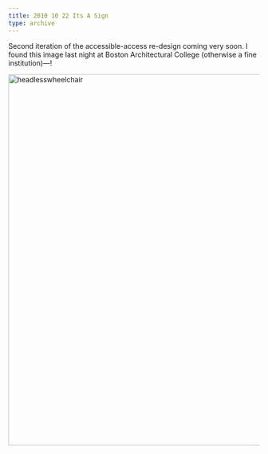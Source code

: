 ```yaml
---
title: 2010 10 22 Its A Sign
type: archive
---
```


<p>Second iteration of the accessible-access re-design coming very soon. I found this image last night at Boston Architectural College (otherwise a fine institution)—!</p>
<p><a href="http://ablersite.files.wordpress.com/2010/10/headlesswheelchair.jpg"><img class="alignnone size-full wp-image-4657" alt="headlesswheelchair" src="{{ site.baseurl }}/uploads/headlesswheelchair.jpg" width="610" height="743" /></a></p>
